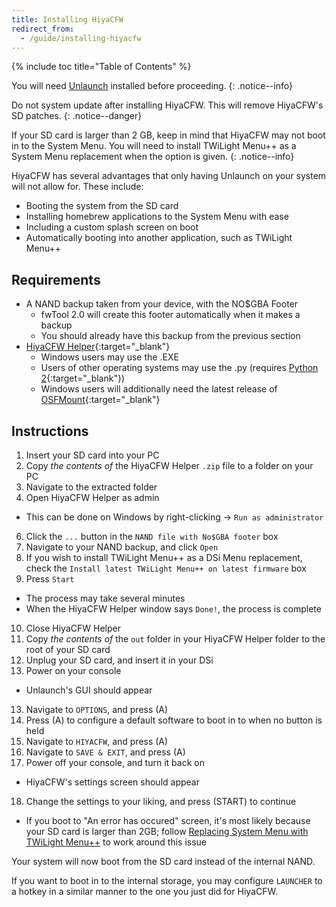 ```yaml
---
title: Installing HiyaCFW
redirect_from:
  - /guide/installing-hiyacfw
---
```


{% include toc title="Table of Contents" %}

You will need [Unlaunch](installing-unlaunch/) installed before proceeding.
{: .notice--info}

Do not system update after installing HiyaCFW. This will remove HiyaCFW's SD patches.
{: .notice--danger}

If your SD card is larger than 2 GB, keep in mind that HiyaCFW may not boot in to the System Menu. You will need to install TWiLight Menu++ as a System Menu replacement when the option is given.
{: .notice--info}

HiyaCFW has several advantages that only having Unlaunch on your system will not allow for. These include:
- Booting the system from the SD card
- Installing homebrew applications to the System Menu with ease
- Including a custom splash screen on boot
- Automatically booting into another application, such as TWiLight Menu++


## Requirements

- A NAND backup taken from your device, with the NO$GBA Footer
  - fwTool 2.0 will create this footer automatically when it makes a backup
  - You should already have this backup from the previous section
- [HiyaCFW Helper](https://github.com/mondul/HiyaCFW-Helper/releases){:target="_blank"}
  - Windows users may use the .EXE
  - Users of other operating systems may use the .py (requires [Python 2](https://www.python.org/downloads/){:target="_blank"})
  - Windows users will additionally need the latest release of [OSFMount](https://www.osforensics.com/tools/mount-disk-images.html){:target="_blank"}

## Instructions

1. Insert your SD card into your PC
2. Copy *the contents of* the HiyaCFW Helper `.zip` file to a folder on your PC
3. Navigate to the extracted folder
4. Open HiyaCFW Helper as admin
  - This can be done on Windows by right-clicking -> `Run as administrator`
6. Click the `...` button in the `NAND file with No$GBA footer` box
7. Navigate to your NAND backup, and click `Open`
8. If you wish to install TWiLight Menu++ as a DSi Menu replacement, check the `Install latest TWiLight Menu++ on latest firmware` box
9. Press `Start`
  - The process may take several minutes
  - When the HiyaCFW Helper window says `Done!`, the process is complete
10. Close HiyaCFW Helper
10. Copy *the contents of* the `out` folder in your HiyaCFW Helper folder to the root of your SD card
11. Unplug your SD card, and insert it in your DSi
12. Power on your console
  - Unlaunch's GUI should appear
13. Navigate to `OPTIONS`, and press (A)
14. Press (A) to configure a default software to boot in to when no button is held
15. Navigate to `HIYACFW`, and press (A)
16. Navigate to `SAVE & EXIT`, and press (A)
17. Power off your console, and turn it back on
  - HiyaCFW's settings screen should appear
18. Change the settings to your liking, and press (START) to continue
  - If you boot to "An error has occured" screen, it's most likely because your SD card is larger than 2GB; follow [Replacing System Menu with TWiLight Menu++](replacing-system-menu-with-twlmenu++) to work around this issue

Your system will now boot from the SD card instead of the internal NAND.

If you want to boot in to the internal storage, you may configure `LAUNCHER` to a hotkey in a similar manner to the one you just did for HiyaCFW.
